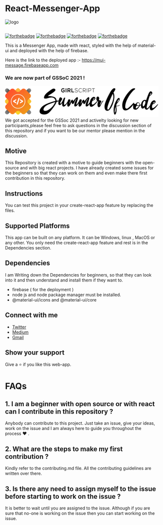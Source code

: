 # React-Messenger-App
![logo](https://miro.medium.com/max/3176/1*h-xRzZOCHk8jTlEa8M42GA.png)
##
[![forthebadge](https://forthebadge.com/images/badges/open-source.svg)](https://forthebadge.com) [![forthebadge](https://forthebadge.com/images/badges/built-with-love.svg)](https://forthebadge.com)    [![forthebadge](https://forthebadge.com/images/badges/made-with-crayons.svg)](https://forthebadge.com)    [![forthebadge](https://forthebadge.com/images/badges/made-with-javascript.svg)](https://forthebadge.com)

This is a Messenger App, made with react, styled with the help of material-ui and deployed with the help of firebase.

Here is the link to the deployed app :- https://mui-message.firebaseapp.com

### We are now part of GSSoC 2021 !
[![GSSoC](https://raw.githubusercontent.com/GirlScriptSummerOfCode/MentorshipProgram/master/GSsoc%20Type%20Logo%20Black.png)](https://gssoc.girlscript.tech)
We got accepted for the GSSoc 2021 and activelty looking for new participants,please feel free to ask questions in the discussion section of this repository and if you want to be our mentor please mention in the discussion.

## Motive

This Repository is created with a motive to guide beginners with the open-source and with big react projects. I have already created some issues for the beginners so that they can work on them and even make there first contribution in this repository.

## Instructions

You can test this project in your create-react-app feature by replacing the files.

## Supported Platforms

This app can be built on any platform. It can be Windows, linux , MacOS or any other. You only need the create-react-app feature and rest is in the Dependencies section.

## Dependencies

I am Writing down the Dependencies for beginners, so that they can look into it and then understand and install them if they want to.

* firebase ( for the deployment  )
* node js and node package manager must be installed.
* @material-ui/icons and @material-ui/core

## Connect with me

* [Twitter](https://twitter.com/bahldhairya)
* [Medium](https://medium.com/@dhairyabahl5)
* [Gmail](dhairyabahl5@gmail.com)

## Show your support

Give a ⭐ if you like this web-app.

# FAQs

## 1. I am a beginner with open source or with react can I contribute in this repository ?
Anybody can contribute to this project. Just take an issue, give your ideas, work on the issue and I am always here to guide you throughout the process ❤ .

## 2. What are the steps to make my first contribution ?
Kindly refer to the contributing.md file. All the contributing guidelines are written over there.

## 3. Is there any need to assign myself to the issue before starting to work on the issue ?
It is better to wait until you are assigned to the issue. Although if you are sure that no-one is working on the issue then you can start working on the issue.
